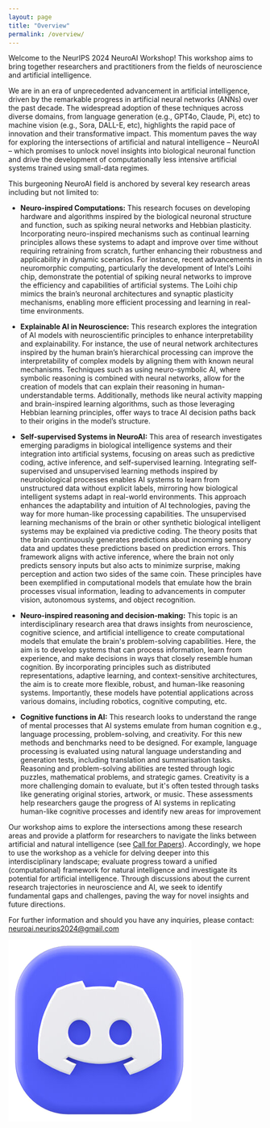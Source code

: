```yaml
---
layout: page
title: "Overview"
permalink: /overview/
---
```


<!-- # Overview -->

Welcome to the NeurIPS 2024 NeuroAI Workshop! This workshop aims to bring together researchers and practitioners from the fields of neuroscience and artificial intelligence.

We are in an era of unprecedented advancement in artificial intelligence, driven by the remarkable progress in artificial neural networks (ANNs) over the past decade. The widespread adoption of these techniques across diverse domains, from language generation (e.g., GPT4o, Claude, Pi, etc) to machine vision (e.g., Sora, DALL-E, etc), highlights the rapid pace of innovation and their transformative impact. This momentum paves the way for exploring the intersections of artificial and natural intelligence – NeuroAI – which promises to unlock novel insights into biological neuronal function and drive the development of computationally less intensive artificial systems trained using small-data regimes.

This burgeoning NeuroAI field is anchored by several key research areas including but not limited to:


- **Neuro-inspired Computations:** This research focuses on developing hardware and algorithms inspired by the biological neuronal structure and function, such as spiking neural networks and Hebbian plasticity. Incorporating neuro-inspired mechanisms such as continual learning principles allows these systems to adapt and improve over time without requiring retraining from scratch, further enhancing their robustness and applicability in dynamic scenarios. For instance, recent advancements in neuromorphic computing, particularly the development of Intel’s Loihi chip, demonstrate the potential of spiking neural networks to improve the efficiency and capabilities of artificial systems. The Loihi chip mimics the brain’s neuronal architectures and synaptic plasticity mechanisms, enabling more efficient processing and learning in real-time environments.

- **Explainable AI in Neuroscience:** This research explores the integration of AI models with neuroscientific principles to enhance interpretability and explainability. For instance, the use of neural network architectures inspired by the human brain’s hierarchical processing can improve the interpretability of complex models by aligning them with known neural mechanisms. Techniques such as using neuro-symbolic AI, where symbolic reasoning is combined with neural networks, allow for the creation of models that can explain their reasoning in human-understandable terms. Additionally, methods like neural activity mapping and brain-inspired learning algorithms, such as those leveraging Hebbian learning principles, offer ways to trace AI decision paths back to their origins in the model’s structure.

- **Self-supervised Systems in NeuroAI:** This area of research investigates emerging
paradigms in biological intelligence systems and their integration into artificial systems,
focusing on areas such as predictive coding, active inference, and self-supervised learning.
Integrating self-supervised and unsupervised learning methods inspired by neurobiological processes enables AI systems to learn from unstructured data without explicit labels,
mirroring how biological intelligent systems adapt in real-world environments. This approach enhances the adaptability and intuition of AI technologies,
paving the way for more human-like processing capabilities. The unsupervised learning
mechanisms of the brain or other synthetic biological intelligent systems may be explained
via predictive coding. The theory posits that the brain continuously generates predictions
about incoming sensory data and updates these predictions based on prediction errors.
This framework aligns with active inference, where the brain not only predicts sensory inputs but also acts to minimize surprise, making perception and action two sides of the same
coin. These principles have been exemplified in computational models that emulate
how the brain processes visual information, leading to advancements in computer vision,
autonomous systems, and object recognition.

- **Neuro-inspired reasoning and decision-making:** This topic is an interdisciplinary research area that draws insights from neuroscience, cognitive science, and artificial intelligence to create computational models that emulate the brain's problem-solving capabilities. Here, the aim is to develop systems that can process information, learn from experience, and make decisions in ways that closely resemble human cognition. By incorporating principles such as distributed representations, adaptive learning, and context-sensitive architectures, the aim is to create more flexible, robust, and human-like reasoning systems. Importantly, these models have potential applications across various domains, including robotics, cognitive computing, etc.

- **Cognitive functions in AI:** This research looks to understand the range of mental processes that AI systems emulate from human cognition e.g., language processing, problem-solving, and creativity. For this new methods and benchmarks need to be designed. For example, language processing is evaluated using natural language understanding and generation tests, including translation and summarisation tasks. Reasoning and problem-solving abilities are tested through logic puzzles, mathematical problems, and strategic games. Creativity is a more challenging domain to evaluate, but it's often tested through tasks like generating original stories, artwork, or music. These assessments help researchers gauge the progress of AI systems in replicating human-like cognitive processes and identify new areas for improvement



Our workshop aims to explore the intersections among these research areas and provide a platform for researchers to navigate the links between artificial and natural intelligence (see [Call for Papers](https://neuroai-workshop.github.io/call-for-papers/)). Accordingly, we hope to use the workshop as a vehicle for delving deeper into this interdisciplinary landscape; evaluate progress toward a unified (computational) framework for natural intelligence and investigate its potential for artificial intelligence. Through discussions about the current research trajectories in neuroscience and AI, we seek to identify fundamental gaps and challenges, paving the way for novel insights and future directions.


For further information and should you have any inquiries, please contact: [neuroai.neurips2024@gmail.com](mailto:neuroai.neurips2024@gmail.com)

[![Join the community](images/favicons/Discord_Logo.png)](https://discord.gg/GSUXz7Ep)



